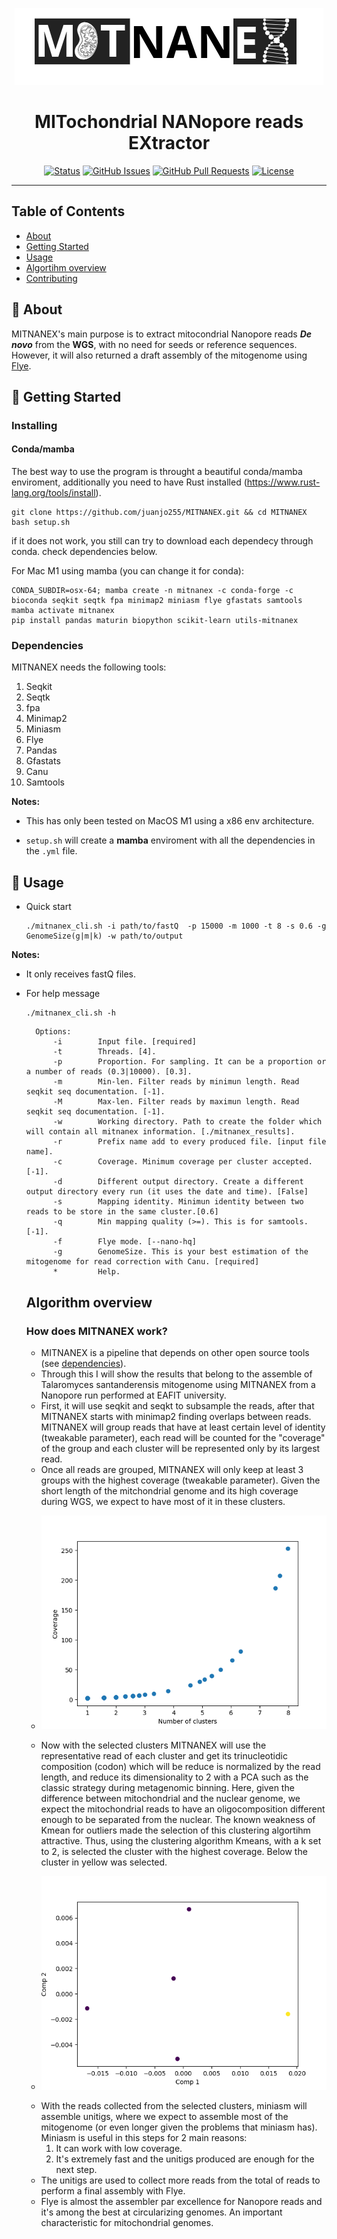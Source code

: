 <p align="center"><img src="images/MITNANEX.png" alt="MITNANEX"></p>

<h1 align="center">MITochondrial NANopore reads EXtractor</h3>

<div align="center">

  [![Status](https://img.shields.io/badge/status-active-success.svg)]() 
  [![GitHub Issues](https://img.shields.io/github/issues/kylelobo/The-Documentation-Compendium.svg)](https://github.com/juanjo255/MITNANEX/issues)
  [![GitHub Pull Requests](https://img.shields.io/github/issues-pr/kylelobo/The-Documentation-Compendium.svg)](https://github.com/juanjo255/MITNANEX/pulls)
  [![License](https://img.shields.io/badge/license-MIT-blue.svg)](/LICENSE)

</div>

---

## Table of Contents
+ [About](#about)
+ [Getting Started](#getting_started)
+ [Usage](#usage)
+ [Algortihm overview](#algorithm_overview)
+ [Contributing](../CONTRIBUTING.md)

## 🧐 About <a name = "about"></a>
MITNANEX's main purpose is to extract mitocondrial Nanopore reads **_De novo_** from the **WGS**, with no need for seeds or reference sequences. However, it will also returned a draft assembly of the mitogenome using [Flye](https://github.com/fenderglass/Flye.git).

## 🏁 Getting Started <a name = "getting_started"></a>

### Installing

#### Conda/mamba

The best way to use the program is throught a beautiful conda/mamba enviroment, additionally you need to have Rust installed (https://www.rust-lang.org/tools/install).

```
git clone https://github.com/juanjo255/MITNANEX.git && cd MITNANEX
bash setup.sh
```
if it does not work, you still can try to download each dependecy through conda. check dependencies below.

For Mac M1 using mamba (you can change it for conda):
```
CONDA_SUBDIR=osx-64; mamba create -n mitnanex -c conda-forge -c bioconda seqkit seqtk fpa minimap2 miniasm flye gfastats samtools
mamba activate mitnanex
pip install pandas maturin biopython scikit-learn utils-mitnanex
```
### Dependencies
MITNANEX needs the following tools:
1. Seqkit
2. Seqtk
3. fpa
4. Minimap2
5. Miniasm
6. Flye
7. Pandas
8. Gfastats
9. Canu
10. Samtools

**Notes:** 

+ This has only been tested on MacOS M1 using a x86 env architecture.
  
+ ```setup.sh``` will create a **mamba** enviroment with all the dependencies in the  ```.yml``` file.

## 🎈 Usage <a name="usage"></a>

* Quick start
  ```
  ./mitnanex_cli.sh -i path/to/fastQ  -p 15000 -m 1000 -t 8 -s 0.6 -g GenomeSize(g|m|k) -w path/to/output
  ```
**Notes:** 
+ It only receives fastQ files.

* For help message
  ```
  ./mitnanex_cli.sh -h
  ```
  ```
    Options:
        -i        Input file. [required]
        -t        Threads. [4].
        -p        Proportion. For sampling. It can be a proportion or a number of reads (0.3|10000). [0.3].
        -m        Min-len. Filter reads by minimun length. Read seqkit seq documentation. [-1].
        -M        Max-len. Filter reads by maximun length. Read seqkit seq documentation. [-1].
        -w        Working directory. Path to create the folder which will contain all mitnanex information. [./mitnanex_results].
        -r        Prefix name add to every produced file. [input file name].
        -c        Coverage. Minimum coverage per cluster accepted. [-1].
        -d        Different output directory. Create a different output directory every run (it uses the date and time). [False]
        -s        Mapping identity. Minimun identity between two reads to be store in the same cluster.[0.6]
        -q        Min mapping quality (>=). This is for samtools. [-1].
        -f        Flye mode. [--nano-hq]
        -g        GenomeSize. This is your best estimation of the mitogenome for read correction with Canu. [required]
        *         Help.
  
  ```

  ## Algorithm overview <a name = "algorithm_overview"></a>
  ### **How does MITNANEX work?**
  + MITNANEX is a pipeline that depends on other open source tools (see [dependencies](#getting_started)).
  + Through this I will show the results that belong to the assemble of Talaromyces santanderensis mitogenome using MITNANEX from a Nanopore run performed at EAFIT university.
  + First, it will use seqkit and seqkt to subsample the reads, after that  MITNANEX starts with minimap2 finding overlaps between reads. MITNANEX will group reads that have at least certain level of identity (tweakable parameter), each read will be counted for the "coverage" of the group and each cluster will be represented only by its largest read.
  + Once all reads are grouped, MITNANEX will only keep at least 3 groups with the highest coverage (tweakable parameter). Given the short length of the mitchondrial genome and its high coverage during WGS, we expect to have most of it in these clusters.
  + <p align="center"><img src="images/Cluster_filter_by_cov.png" alt="Cluster_filter_by_cov"></p>
  + Now with the selected clusters MITNANEX will use the representative read of each cluster and get its trinucleotidic composition (codon) which will be reduce is normalized by the read length, and reduce its dimensionality to 2 with a PCA such as the classic strategy during metagenomic binning. Here, given the difference between mitochondrial and the nuclear genome, we expect the mitochondrial reads to have an oligocomposition different enough to be separated from the nuclear. The known weakness of Kmean for outliers made the selection of this clustering algortihm attractive. Thus, using the clustering algorithm Kmeans, with a k set to 2, is selected the cluster with the highest coverage. Below the cluster in yellow was selected.
  + <p align="center"><img src="images/Kmeans_on_pca.png" alt="Kmeans_on_pca"></p>
  + With the reads collected from the selected clusters, miniasm will assemble unitigs, where we expect to assemble most of the mitogenome (or even longer given the problems that miniasm has). Miniasm is useful in this steps for 2 main reasons:
    1. It can work with low coverage.
    2. It's extremely fast and the unitigs produced are enough for the next step.
  + The unitigs are used to collect more reads from the total of reads to perform a final assembly with Flye.
  + Flye is almost the assembler par excellence for Nanopore reads and it's among the best at circularizing genomes. An important characteristic for mitochondrial genomes. 
     
 






